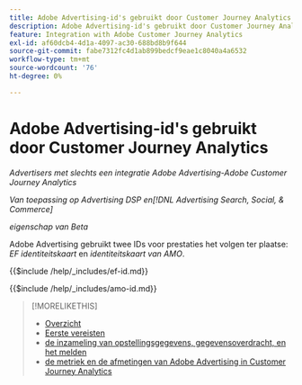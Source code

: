 ```yaml
---
title: Adobe Advertising-id's gebruikt door Customer Journey Analytics
description: Adobe Advertising-id's gebruikt door Customer Journey Analytics
feature: Integration with Adobe Customer Journey Analytics
exl-id: af60dcb4-4d1a-4097-ac30-688bd8b9f644
source-git-commit: fabe7312fc4d1ab899bedcf9eae1c8040a4a6532
workflow-type: tm+mt
source-wordcount: '76'
ht-degree: 0%

---
```


# Adobe Advertising-id&#39;s gebruikt door Customer Journey Analytics

*Advertisers met slechts een integratie Adobe Advertising-Adobe Customer Journey Analytics*

*Van toepassing op Advertising DSP en[!DNL Advertising Search, Social, & Commerce]*

*eigenschap van Beta*

Adobe Advertising gebruikt twee IDs voor prestaties het volgen ter plaatse: *EF identiteitskaart* en *identiteitskaart van AMO*.

<!-- Rewrite for CJA:

When an ad impression occurs, Adobe Advertising creates the AMO ID and EF ID values and stores them. For click-through traffic, these IDs are included in the landing page URL using the `ef_id` and `s_kwcid` (for the AMO ID) query string parameters.

Adobe Advertising distinguishes between a click-through or view-through entry to the website using the following criteria:

* A view-through entry is captured when a user visits the site after viewing an ad but not clicking it. [!DNL Analytics] or Web SDK records a view-through if two conditions are met:

    * The visitor has no click-throughs for a [!DNL DSP] or [!DNL Search, Social, & Commerce] ad during the [click lookback window](/help/integrations/analytics/prerequisites.md#lookback-a4adc).

    * The visitor has seen at least one [!DNL DSP] ad during the [impression lookback window](/help/integrations/analytics/prerequisites.md#lookback-a4adc). The last impression is passed as the view-through.

* A click-through entry is captured when a site visitor clicks an ad before entering the site. [!DNL Analytics] or Web SDK captures a click-through when either of the following conditions occurs:

    * The URL includes an EF ID and AMO ID as added to the landing page URL by Adobe Advertising.

    * The URL contains no tracking codes, but the Adobe Advertising JavaScript code detects a click within the last two minutes.

![Adobe Advertising view-based [!DNL Analytics] integration](/help/integrations/assets/a4adc-view-through-process.png)

*Figure 1: Adobe Advertising view-based [!DNL Analytics] integration*

![Adobe Advertising click URL-based [!DNL Analytics] integration](/help/integrations/assets/a4adc-click-through-process.png)

*Figure 2: Adobe Advertising click URL-based [!DNL Analytics] integration*

-->

<!-- ## Adobe Advertising EF IDs -->

{{$include /help/_includes/ef-id.md}}

<!-- ## Adobe Advertising AMO IDs {#amo-id} -->

{{$include /help/_includes/amo-id.md}}

<!-- rewrite for CJA:

### AMO ID Dimension in [!DNL Customer Journey Analytics]

In Analytics reports, you can find AMO ID data by searching for the [!UICONTROL AMO ID] dimension and using the [!UICONTROL AMO ID Instances] metric. The [!UICONTROL AMO ID] dimension houses all AMO ID values captured, whereas the [!UICONTROL AMO ID Instances] metric indicates how often an AMO ID value was captured by the site. For example, if the same search ad was clicked four times but Analytics tracked seven site entries, then [!UICONTROL AMO ID Instances] would be seven (7) and [!UICONTROL Clicks] would be four (4).

For any reporting or auditing within [!DNL Analytics], the best practice is to use the AMO ID along with its corresponding instance. For more information, see "[Click-Through Data Validation for [!DNL Analytics for Advertising]](data-variances.md#data-validation)" in "Expected Data Variances Between [!DNL Analytics] and Adobe Advertising."

-->

>[!MORELIKETHIS]
>
>* [ Overzicht ](overview.md)
>* [ Eerste vereisten ](prerequisites.md)
>* [ de inzameling van opstellingsgegevens, gegevensoverdracht, en het melden ](set-up.md)
>* [ de metriek en de afmetingen van Adobe Advertising in Customer Journey Analytics ](advertising-data-in-cja.md)
